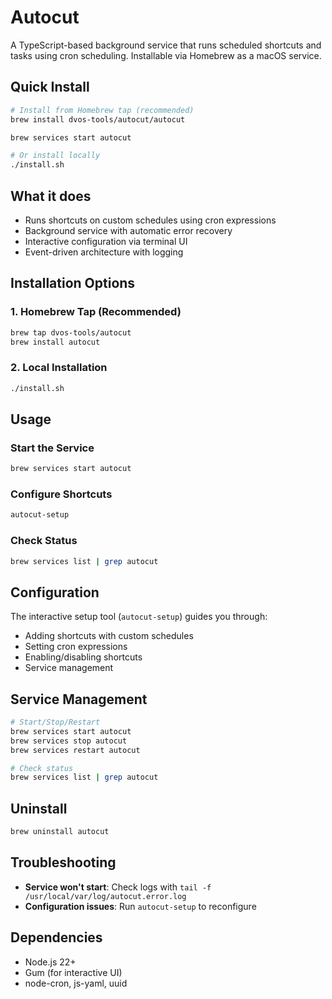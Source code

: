 # Autocut

A TypeScript-based background service that runs scheduled shortcuts and tasks using cron scheduling. Installable via Homebrew as a macOS service.

## Quick Install

```bash
# Install from Homebrew tap (recommended)
brew install dvos-tools/autocut/autocut

brew services start autocut

# Or install locally
./install.sh
```

## What it does

- Runs shortcuts on custom schedules using cron expressions
- Background service with automatic error recovery
- Interactive configuration via terminal UI
- Event-driven architecture with logging

## Installation Options

### 1. Homebrew Tap (Recommended)
```bash
brew tap dvos-tools/autocut
brew install autocut
```

### 2. Local Installation
```bash
./install.sh
```

## Usage

### Start the Service
```bash
brew services start autocut
```

### Configure Shortcuts
```bash
autocut-setup
```

### Check Status
```bash
brew services list | grep autocut
```

## Configuration

The interactive setup tool (`autocut-setup`) guides you through:
- Adding shortcuts with custom schedules
- Setting cron expressions
- Enabling/disabling shortcuts
- Service management

## Service Management

```bash
# Start/Stop/Restart
brew services start autocut
brew services stop autocut
brew services restart autocut

# Check status
brew services list | grep autocut
```

## Uninstall

```bash
brew uninstall autocut
```

## Troubleshooting

- **Service won't start**: Check logs with `tail -f /usr/local/var/log/autocut.error.log`
- **Configuration issues**: Run `autocut-setup` to reconfigure


## Dependencies

- Node.js 22+
- Gum (for interactive UI)
- node-cron, js-yaml, uuid
